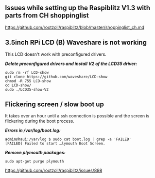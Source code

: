 Issues while setting up the Raspiblitz V1.3 with parts from CH shoppinglist
---------------------------

https://github.com/rootzoll/raspiblitz/blob/master/shoppinglist_ch.md


**3.5inch RPi LCD (B) Waveshare is not working**
------------------------------------------------
This LCD doesn't work with preconfigured drivers.

***Delete preconfigured drivers and install V2 of the LCD35 driver:***

```
sudo rm -rf LCD-show
git clone https://github.com/waveshare/LCD-show
chmod -R 755 LCD-show
cd LCD-show/
sudo ./LCD35-show-V2
```


**Flickering screen / slow boot up**
------------------------------------

It takes over an hour until a ssh connection is possible and the screen is flickering during the boot process.

***Errors in /var/log/boot.log:***

```
admin@haui:/var/log $ sudo cat boot.log | grep -a 'FAILED'
[FAILED] Failed to start …lymouth Boot Screen.
```

***Remove plymouth packages:***

``sudo apt-get purge plymouth``

https://github.com/rootzoll/raspiblitz/issues/898



